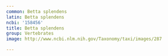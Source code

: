 ```yaml
---
common: Betta splendens
latin: Betta splendens
ncbi: '158456'
title: Betta splendens
group: Vertebrates
image: http://www.ncbi.nlm.nih.gov/Taxonomy/taxi/images/287

---
```

